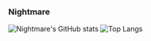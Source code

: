 ### Nightmare
![Nightmare's GitHub stats](https://github-readme-stats.vercel.app/api?username=Nightmare-MY&count_private=true&show_icons=true)
![Top Langs](https://github-readme-stats.vercel.app/api/top-langs/?username=Nightmare-MY&layout=compact&count_private=true)
